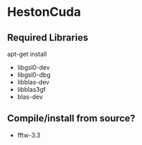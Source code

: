 HestonCuda
====================
## Required Libraries
apt-get install
* libgsl0-dev
* libgsl0-dbg
* libblas-dev
* libblas3gf
* blas-dev

## Compile/install from source? 
* fftw-3.3
